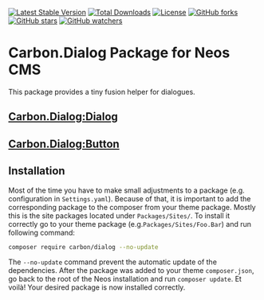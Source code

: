 [![Latest Stable Version](https://poser.pugx.org/carbon/dialog/v/stable)](https://packagist.org/packages/carbon/dialog)
[![Total Downloads](https://poser.pugx.org/carbon/dialog/downloads)](https://packagist.org/packages/carbon/dialog)
[![License](https://poser.pugx.org/carbon/dialog/license)](https://packagist.org/packages/carbon/dialog)
[![GitHub forks](https://img.shields.io/github/forks/CarbonPackages/Carbon.Dialog.svg?style=social&label=Fork)](https://github.com/CarbonPackages/Carbon.Dialog/fork)
[![GitHub stars](https://img.shields.io/github/stars/CarbonPackages/Carbon.Dialog.svg?style=social&label=Stars)](https://github.com/CarbonPackages/Carbon.Dialog/stargazers)
[![GitHub watchers](https://img.shields.io/github/watchers/CarbonPackages/Carbon.Dialog.svg?style=social&label=Watch)](https://github.com/CarbonPackages/Carbon.Dialog/subscription)

# Carbon.Dialog Package for Neos CMS

This package provides a tiny fusion helper for dialogues.

## [Carbon.Dialog:Dialog](Resources/Private/Fusion/Dialog.fusion)

## [Carbon.Dialog:Button](Resources/Private/Fusion/Button.fusion)

## Installation

Most of the time you have to make small adjustments to a package (e.g.
configuration in `Settings.yaml`). Because of that, it is important to add the
corresponding package to the composer from your theme package. Mostly this is
the site packages located under `Packages/Sites/`. To install it correctly go to
your theme package (e.g.`Packages/Sites/Foo.Bar`) and run following command:

```bash
composer require carbon/dialog --no-update
```

The `--no-update` command prevent the automatic update of the dependencies.
After the package was added to your theme `composer.json`, go back to the root
of the Neos installation and run `composer update`. Et voilà! Your desired
package is now installed correctly.
